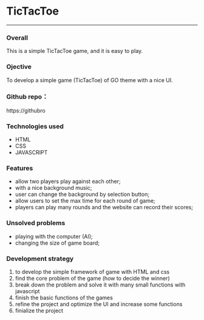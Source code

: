 # TicTacToe
-----
### Overall
This is a simple TicTacToe game, and it is easy to play. 

### Ojective
To develop a simple game (TicTacToe) of GO theme with a nice UI. 

### Github repo：
https://githubro

### Technologies used
* HTML
* CSS
* JAVASCRIPT

### Features
* allow two players play against each other;
* with a nice background music;
* user can change the background by selection button;
* allow users to set the max time for each round of game;
* players can play many rounds and the website can record their scores;

### Unsolved problems
* playing with the computer (AI);
* changing the size of game board;

### Development strategy

1. to develop the simple framework of game with HTML and css
2. find the core problem of the game (how to decide the winner)
3. break down the problem and solve it with many small functions with javascript
4. finish the basic functions of the games
5. refine the project and optimize the UI and increase some functions
6. finialize the project
 




